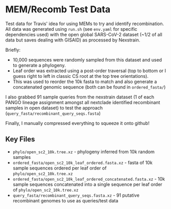 # MEM/Recomb Test Data 

Test data for Travis' idea for using MEMs to try and identify recombination.
All data was generated using `run.sh` (see `env.yaml` for specific dependencies used) with the open global SARS-CoV-2 dataset (~1/2 of all data but saves dealing with GISAID) as processed by Nexstrain.

Briefly:
- 10,000 sequences were randomly sampled from this dataset and used to generate a phylogeny.
- Leaf order was extracted using a post-order traversal (top to bottom or I guess right to left in classic CS root at the top tree orientations).
- This was used to reorder the 10k fasta to match and also generate a concatenated genomic sequence (both can be found in `ordered_fasta/`)

I also grabbed 91 sample queries from the nexstrain dataset (1 of each PANGO lineage assignment amongst all nextclade identified recombinant samples in open dataset) to test the approach (`query_fasta/recombinant_query_seqs.fasta`)

Finally, I manually compressed everything to squeeze it onto github!

## Key Files

- `phylo/open_sc2_10k.tree.xz` - phylogeny inferred from 10k random samples
- `ordered_fasta/open_sc2_10k_leaf_ordered.fasta.xz` - fasta of 10k sample sequences ordered per leaf order of `phylo/open_sc2_10k.tree.xz`
- `ordered_fasta/open_sc2_10k_leaf_ordered_concatenated.fasta.xz` - 10k sample sequences concatenated into a single sequence per leaf order of `phylo/open_sc2_10k.tree.xz`
- `query_fasta/recombinant_query_seqs.fasta.xz` - 91 putative recombinant genomes to use as queries/test data
